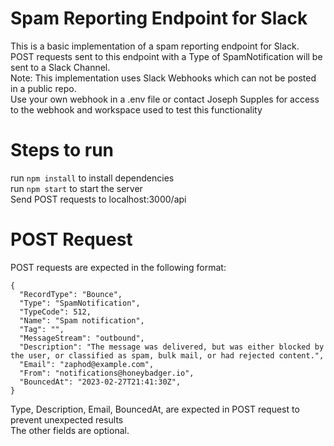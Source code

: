 # Spam Reporting Endpoint for Slack

This is a basic implementation of a spam reporting endpoint for Slack.\
POST requests sent to this endpoint with a Type of SpamNotification will be sent to a Slack Channel. \
Note: This implementation uses Slack Webhooks which can not be posted in a public repo.\
Use your own webhook in a .env file or contact Joseph Supples for access to the webhook and workspace used to test this functionality 

# Steps to run
run `npm install` to install dependencies\
run `npm start` to start the server\
Send POST requests to localhost:3000/api

# POST Request
POST requests are expected in the following format:
```
{
  "RecordType": "Bounce",
  "Type": "SpamNotification",
  "TypeCode": 512,
  "Name": "Spam notification",
  "Tag": "",
  "MessageStream": "outbound",
  "Description": "The message was delivered, but was either blocked by the user, or classified as spam, bulk mail, or had rejected content.",
  "Email": "zaphod@example.com",
  "From": "notifications@honeybadger.io",
  "BouncedAt": "2023-02-27T21:41:30Z",
}
```
Type, Description, Email, BouncedAt, are expected in POST request to prevent unexpected results\
The other fields are optional.

